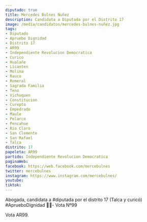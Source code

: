 ```yaml
---
diputado: true
title: Mercedes Bulnes Nuñez
description: Candidata a Diputada por el Distrito 17
image: /media/candidatos/mercedes-bulnes-nuñez.jpg
tags:
- Diputado
- Apruebo Dignidad
- Distrito 17
- AR99
- Independiente Revolucion Democratica
- Curico
- Hualañe
- Licanten
- Molina
- Rauco
- Romeral
- Sagrada Familia
- Teno
- Vichuquen
- Constitucion
- Curepto
- Empedrado
- Maule
- Pelarco
- Pencahue
- Rio Claro
- San Clemente
- San Rafael
- Talca
distrito: 17
papeleta: AR99
partido: Independiente Revolucion Democratica
paginaWeb:
facebook: https://web.facebook.com/mercebulnes
twitter: mercebulnes
instagram: https://www.instagram.com/mercebulnes/
youtube:
tiktok:
---
```

Abogada, candidata a #diputada por el distrito 17
(Talca y curicó) #AprueboDignidad 💚✊- Vota Nº99

Vota AR99.
